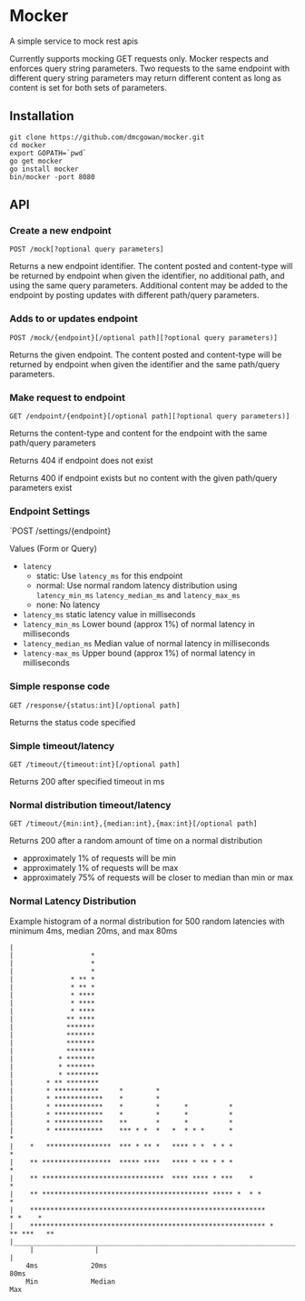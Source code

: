 Mocker
======

A simple service to mock rest apis

Currently supports mocking GET requests only.  Mocker respects and enforces query string parameters.  Two requests to the same endpoint with different query string parameters may return different content as long as content is set for both sets of parameters.

Installation
------------

~~~~
git clone https://github.com/dmcgowan/mocker.git
cd mocker
export GOPATH=`pwd`
go get mocker
go install mocker
bin/mocker -port 8080
~~~~

API
---

### Create a new endpoint
`POST /mock[?optional query parameters]`

Returns a new endpoint identifier.  The content posted and content-type will be returned by endpoint when given the identifier, no additional path, and using the same query parameters.  Additional content may be added to the endpoint by posting updates with different path/query parameters.

### Adds to or updates endpoint
`POST /mock/{endpoint}[/optional path][?optional query parameters)]`

Returns the given endpoint.  The content posted and content-type will be returned by endpoint when given the identifier and the same path/query parameters.

### Make request to endpoint
`GET /endpoint/{endpoint}[/optional path][?optional query parameters)]`

Returns the content-type and content for the endpoint with the same path/query parameters

Returns 404 if endpoint does not exist

Returns 400 if endpoint exists but no content with the given path/query parameters exist

### Endpoint Settings

`POST /settings/{endpoint}

Values (Form or Query)
 - `latency`
   - static: Use `latency_ms` for this endpoint
   - normal: Use normal random latency distribution using `latency_min_ms` `latency_median_ms` and `latency_max_ms`
   - none: No latency
 - `latency_ms` static latency value in milliseconds
 - `latency_min_ms`  Lower bound (approx 1%) of normal latency in milliseconds
 - `latency_median_ms` Median value of normal latency in milliseconds
 - `latency-max_ms` Upper bound (approx 1%)  of normal latency in milliseconds


### Simple response code
`GET /response/{status:int}[/optional path]`

Returns the status code specified

### Simple timeout/latency
`GET /timeout/{timeout:int}[/optional path]`

Returns 200 after specified timeout in ms

### Normal distribution timeout/latency

`GET /timeout/{min:int},{median:int},{max:int}[/optional path]`

Returns 200 after a random amount of time on a normal distribution
 - approximately 1% of requests will be min
 - approximately 1% of requests will be max
 - approximately 75% of requests will be closer to median than min or max

### Normal Latency Distribution
Example histogram of a normal distribution for 500 random latencies with minimum 4ms, median 20ms, and max 80ms
~~~~
|
|                   *
|                   *
|                   *
|              * ** *
|              * ** *
|              * ****
|              * ****
|              * ****
|             ** ****
|             *******
|             *******
|             *******
|             *******
|           * *******
|           * *******
|           * ********
|        * ** ********
|        * ***********     *        *
|        * ************    *        *
|        * ************    *        *      *          *
|        * ************    *        *      *          *
|        * ************    **       *      *          *
|        * ************    *** * *  *   *  * * *      *                          *
|    *   ****************  *** * ** *   **** * *  * * *                          *
|    ** *****************  ***** ****   **** * ** * * *                          *
|    ** ******************************  **** **** * ***    *                     *
|    ** ***************************************** ***** *  * *                   *
|    **********************************************************           * *    *
|    ********************************************************** *      ** ***   **
|_________________________________________________________________________________
     |               |                                                           |
    4ms             20ms                                                        80ms
    Min             Median                                                      Max
~~~~

